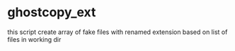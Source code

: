 # ghostcopy_ext
this script create array of fake files with renamed extension based on list of files in working dir
